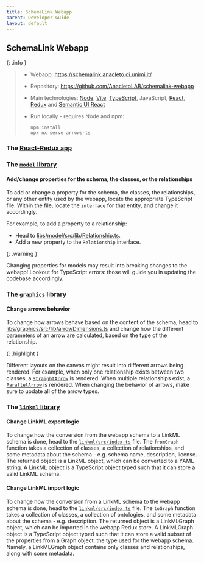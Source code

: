 ```yaml
---
title: SchemaLink Webapp
parent: Developer Guide
layout: default
---
```


## SchemaLink Webapp

{: .info }

> - Webapp: <https://schemalink.anacleto.di.unimi.it/>
> - Repository: <https://github.com/AnacletoLAB/schemalink-webapp>
> - Main technologies: [Node](https://nodejs.org/docs/latest/api/),
>   [Vite](https://vite.dev/guide/),
>   [TypeScript](https://www.typescriptlang.org/docs/), JavaScript,
>   [React](https://react.dev/learn), [Redux](https://redux.js.org/usage/) and
>   [Semantic UI React](https://react.semantic-ui.com/)
> - Run locally - requires Node and npm:
>
>   ```shell
>   npm install
>   npx nx serve arrows-ts
>   ```

### The [React-Redux app](https://github.com/AnacletoLAB/schemalink-webapp/tree/main/apps/arrows-ts)

### The [`model` library](https://github.com/AnacletoLAB/schemalink-webapp/tree/main/libs/model)

#### Add/change properties for the schema, the classes, or the relationships

To add or change a property for the schema, the classes, the relationships, or
any other entity used by the webapp, locate the appropriate TypeScript file.
Within the file, locate the `interface` for that entity, and change it
accordingly.

For example, to add a property to a relationship:

- Head to
  [libs/model/src/lib/Relationship.ts](https://github.com/AnacletoLAB/schemalink-webapp/blob/main/libs/model/src/lib/Relationship.ts).
- Add a new property to the `Relationship` interface.

{: .warning }

Changing properties for models may result into breaking changes to the webapp!
Lookout for TypeScript errors: those will guide you in updating the codebase
accordingly.

### The [`graphics` library](https://github.com/AnacletoLAB/schemalink-webapp/tree/main/libs/graphics)

#### Change arrows behavior

To change how arrows behave based on the content of the schema, head to
[libs/graphics/src/lib/arrowDimensions.ts](https://github.com/AnacletoLAB/schemalink-webapp/blob/main/libs/graphics/src/lib/arrowDimensions.ts)
and change how the different parameters of an arrow are calculated, based on the
type of the relationship.

{: .highlight }

Different layouts on the canvas might result into different arrows being
rendered. For example, when only one relationship exists between two classes, a
[`StraightArrow`](https://github.com/AnacletoLAB/schemalink-webapp/blob/main/libs/graphics/src/lib/StraightArrow.ts)
is rendered. When multiple relationships exist, a
[`ParallelArrow`](https://github.com/AnacletoLAB/schemalink-webapp/blob/main/libs/graphics/src/lib/ParallelArrow.ts)
is rendered. When changing the behavior of arrows, make sure to update all of
the arrow types.

### The [`linkml` library](https://github.com/AnacletoLAB/schemalink-webapp/tree/main/libs/linkml)

#### Change LinkML export logic

To change how the conversion from the webapp schema to a LinkML schema is done,
head to the
[`linkml/src/index.ts`](https://github.com/AnacletoLAB/schemalink-webapp/blob/main/libs/linkml/src/index.ts)
file. The `fromGraph` function takes a collection of classes, a collection of
relationships, and some metadata about the schema - e.g. schema name,
description, license. The returned object is a LinkML object, which can be
converted to a YAML string. A LinkML object is a TypeScript object typed such
that it can store a valid LinkML schema.

#### Change LinkML import logic

To change how the conversion from a LinkML schema to the webapp schema is done,
head to the
[`linkml/src/index.ts`](https://github.com/AnacletoLAB/schemalink-webapp/blob/main/libs/linkml/src/index.ts)
file. The `toGraph` function takes a collection of classes, a collection of
ontologies, and some metadata about the schema - e.g. description. The returned
object is a LinkMLGraph object, which can be imported in the webapp Redux store.
A LinkMLGraph object is a TypeScript object typed such that it can store a valid
subset of the properties from a Graph object: the type used for the webapp
schema. Namely, a LinkMLGraph object contains only classes and relationships,
along with some metadata.
